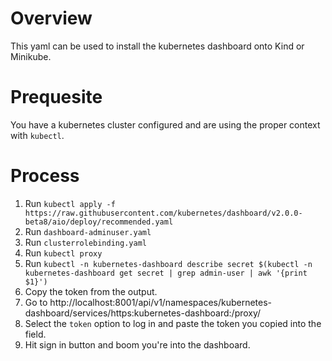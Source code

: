 # Overview
This yaml can be used to install the kubernetes dashboard onto Kind or Minikube. 

# Prequesite
You have a kubernetes cluster configured and are using the proper context with `kubectl`. 

# Process
1. Run `kubectl apply -f https://raw.githubusercontent.com/kubernetes/dashboard/v2.0.0-beta8/aio/deploy/recommended.yaml`
2. Run `dashboard-adminuser.yaml`
3. Run `clusterrolebinding.yaml`
4. Run `kubectl proxy`
5. Run `kubectl -n kubernetes-dashboard describe secret $(kubectl -n kubernetes-dashboard get secret | grep admin-user | awk '{print $1}')`
6. Copy the token from the output. 
7. Go to http://localhost:8001/api/v1/namespaces/kubernetes-dashboard/services/https:kubernetes-dashboard:/proxy/
8. Select the `token` option to log in and paste the token you copied into the field. 
9. Hit sign in button and boom you're into the dashboard. 

